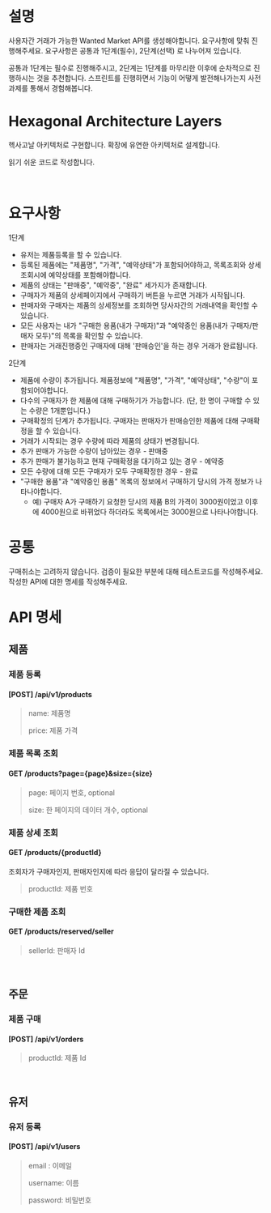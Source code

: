 # 설명

사용자간 거래가 가능한 Wanted Market API를 생성해야합니다. 요구사항에 맞춰 진행해주세요. 요구사항은 공통과 1단계(필수), 2단계(선택) 로 나누어져 있습니다.

공통과 1단계는 필수로 진행해주시고, 2단계는 1단계를 마무리한 이후에 순차적으로 진행하시는 것을 추천합니다. 스프린트를 진행하면서 기능이 어떻게 발전해나가는지 사전 과제를 통해서 경험해봅니다.


# Hexagonal Architecture Layers

헥사고날 아키텍처로 구현합니다. 확장에 유연한 아키텍처로 설계합니다.

읽기 쉬운 코드로 작성합니다.

<br>

# 요구사항

1단계
- 유저는 제품등록을 할 수 있습니다.
- 등록된 제품에는 "제품명", "가격", "예약상태"가 포함되어야하고, 목록조회와 상세조회시에 예약상태를 포함해야합니다.
- 제품의 상태는 "판매중", "예약중", "완료" 세가지가 존재합니다.
- 구매자가 제품의 상세페이지에서 구매하기 버튼을 누르면 거래가 시작됩니다.
- 판매자와 구매자는 제품의 상세정보를 조회하면 당사자간의 거래내역을 확인할 수 있습니다.
- 모든 사용자는 내가 "구매한 용품(내가 구매자)"과 "예약중인 용품(내가 구매자/판매자 모두)"의 목록을 확인할 수 있습니다.
- 판매자는 거래진행중인 구매자에 대해 '판매승인'을 하는 경우 거래가 완료됩니다.

2단계
- 제품에 수량이 추가됩니다. 제품정보에 "제품명", "가격", "예약상태", "수량"이 포함되어야합니다.
- 다수의 구매자가 한 제품에 대해 구매하기가 가능합니다. (단, 한 명이 구매할 수 있는 수량은 1개뿐입니다.)
- 구매확정의 단계가 추가됩니다. 구매자는 판매자가 판매승인한 제품에 대해 구매확정을 할 수 있습니다.
- 거래가 시작되는 경우 수량에 따라 제품의 상태가 변경됩니다.
- 추가 판매가 가능한 수량이 남아있는 경우 - 판매중
- 추가 판매가 불가능하고 현재 구매확정을 대기하고 있는 경우 - 예약중
- 모든 수량에 대해 모든 구매자가 모두 구매확정한 경우 - 완료
- "구매한 용품"과 "예약중인 용품" 목록의 정보에서 구매하기 당시의 가격 정보가 나타나야합니다. 
    - 예) 구매자 A가 구매하기 요청한 당시의 제품 B의 가격이 3000원이었고 이후에 4000원으로 바뀌었다 하더라도 목록에서는 3000원으로 나타나야합니다.


# 공통

구매취소는 고려하지 않습니다.
검증이 필요한 부분에 대해 테스트코드를 작성해주세요.
작성한 API에 대한 명세를 작성해주세요.

# API 명세

## 제품

### 제품 등록

#### [POST] /api/v1/products

> name: 제품명
>
> price: 제품 가격

### 제품 목록 조회

#### GET /products?page={page}&size={size}

> page: 페이지 번호, optional
>
> size: 한 페이지의 데이터 개수, optional

### 제품 상세 조회

#### GET /products/{productId}

조회자가 구매자인지, 판매자인지에 따라 응답이 달라질 수 있습니다.

> productId: 제품 번호

### 구매한 제품 조회

#### GET /products/reserved/seller

> sellerId: 판매자 Id

<br>

## 주문

### 제품 구매

#### [POST] /api/v1/orders

> productId: 제품 Id

<br>

## 유저

### 유저 등록

#### [POST] /api/v1/users

> email : 이메일
>
> username: 이름
> 
> password: 비밀번호